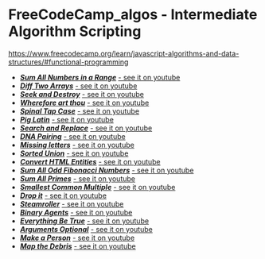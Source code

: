 # FreeCodeCamp_algos - Intermediate Algorithm Scripting
https://www.freecodecamp.org/learn/javascript-algorithms-and-data-structures/#functional-programming


* ***[Sum All Numbers in a Range](https://github.com/niktechnopro/FreeCodeCamp_algos/blob/main/sumAllNumbersInRange.js)***  [- see it on youtube](https://youtu.be/99dUcOQ08KM)
* ***[Diff Two Arrays](https://github.com/niktechnopro/FreeCodeCamp_algos/blob/main/diff_2_arrays.js)***  [- see it on youtube](https://youtu.be/sNHg6ojEccc)
* ***[Seek and Destroy](https://github.com/niktechnopro/FreeCodeCamp_algos/blob/main/seekAndDestroy.js)***  [- see it on youtube](https://youtu.be/KU3268tfflc)
* ***[Wherefore art thou](https://github.com/niktechnopro/FreeCodeCamp_algos/blob/main/whereforeArtThou.js)*** [- see it on youtube](https://youtu.be/hyXQtb1nslE)
* ***[Spinal Tap Case](https://github.com/niktechnopro/FreeCodeCamp_algos/blob/main/spinalCase.js)*** [- see it on youtube](https://youtu.be/61fLMYC_3Ao)
* ***[Pig Latin](https://github.com/niktechnopro/FreeCodeCamp_algos/blob/main/pigLatin.js)*** [- see it on youtube](https://youtu.be/JMBN7R8zB-g)
* ***[Search and Replace](https://github.com/niktechnopro/FreeCodeCamp_algos/blob/main/searchAndReplace.js)*** [- see it on youtube](https://youtu.be/YTvzw6kOXvs)
* ***[DNA Pairing](https://github.com/niktechnopro/FreeCodeCamp_algos/blob/main/DNA_pairing.js)*** [- see it on youtube](https://youtu.be/fQCRcxtLIZ4)
* ***[Missing letters](https://github.com/niktechnopro/FreeCodeCamp_algos/blob/main/missing_letters.js)*** [- see it on youtube](https://youtu.be/jTbjCZ5FZiE)
* ***[Sorted Union](https://github.com/niktechnopro/FreeCodeCamp_algos/blob/main/sortedUnion.js)*** [- see it on youtube](https://youtu.be/Wrd_Gv2zF3s)
* ***[Convert HTML Entities](https://github.com/niktechnopro/FreeCodeCamp_algos/blob/main/convertHTMLEntities.js)*** [- see it on youtube](https://youtu.be/yu9M6xWc2T8)
* ***[Sum All Odd Fibonacci Numbers](https://github.com/niktechnopro/FreeCodeCamp_algos/blob/main/sumAllOddFibonacciNumbers.js)*** [- see it on youtube](https://youtu.be/SVa5DBxqgr4)
* ***[Sum All Primes](https://github.com/niktechnopro/FreeCodeCamp_algos/blob/main/sumAllPrimes.js)*** [- see it on youtube](https://youtu.be/gcx4OOFcQEA)
* ***[Smallest Common Multiple](https://github.com/niktechnopro/FreeCodeCamp_algos/blob/main/smallestCommonMultiple.js)*** [- see it on youtube](https://youtu.be/Tv7gZiURWmU)
* ***[Drop it](https://github.com/niktechnopro/FreeCodeCamp_algos/blob/main/dropIt.js)*** [- see it on youtube](https://youtu.be/0WaJFRhy-xM)
* ***[Steamroller](https://github.com/niktechnopro/FreeCodeCamp_algos/blob/main/streamRoller.js)*** [- see it on youtube](https://youtu.be/MXkz2fsXcJM)
* ***[Binary Agents](https://github.com/niktechnopro/FreeCodeCamp_algos/blob/main/binaryAgents.js)*** [- see it on youtube](https://youtu.be/WZAkILbC0Xs)
* ***[Everything Be True](https://github.com/niktechnopro/FreeCodeCamp_algos/blob/main/everythingBeTrue.js)*** [- see it on youtube](https://youtu.be/Flwwi5V5JD8)
* ***[Arguments Optional](https://github.com/niktechnopro/FreeCodeCamp_algos/blob/main/argumentsOptional.js)*** [- see it on youtube](https://youtu.be/KO6RGgx-hfE)
* ***[Make a Person](https://github.com/niktechnopro/FreeCodeCamp_algos/blob/main/makeAPerson.js)*** [- see it on youtube](https://youtu.be/GBAdf0odqlQ)
* ***[Map the Debris](https://github.com/niktechnopro/FreeCodeCamp_algos/blob/main/mapTheDebris.js)*** [- see it on youtube](https://youtu.be/G0v3lIRqXJU)


